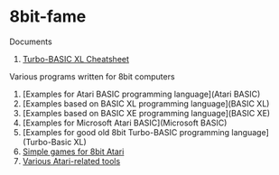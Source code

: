 # 8bit-fame

Documents

1. [Turbo-BASIC XL Cheatsheet](TurboBASIC.md)

Various programs written for 8bit computers

1. [Examples for Atari BASIC programming language](Atari BASIC)
1. [Examples based on BASIC XL programming language](BASIC XL)
1. [Examples based on BASIC XE programming language](BASIC XE)
1. [Examples for Microsoft Atari BASIC](Microsoft BASIC)
1. [Examples for good old 8bit Turbo-BASIC programming language](Turbo-Basic XL)
1. [Simple games for 8bit Atari](games)
1. [Various Atari-related tools](tools)
